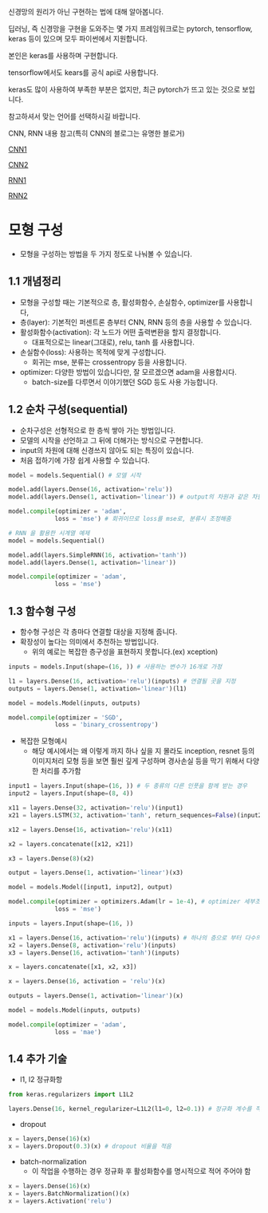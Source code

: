 신경망의 원리가 아닌 구현하는 법에 대해 알아봅니다.

딥러닝, 즉 신경망을 구현을 도와주는 몇 가지 프레임워크로는 pytorch, tensorflow, keras 등이 있으며 모두 파이썬에서 지원합니다.

본인은 keras를 사용하며 구현합니다.

tensorflow에서도 kears를 공식 api로 사용합니다.

keras도 많이 사용하여 부족한 부분은 없지만, 최근 pytorch가 뜨고 있는 것으로 보입니다. 

참고하셔서 맞는 언어를 선택하시길 바랍니다.

CNN, RNN 내용 참고(특히 CNN의 블로그는 유명한 블로거)

[CNN1](https://bcho.tistory.com/1149)

[CNN2](https://zzsza.github.io/data/2018/02/23/introduction-convolution/)

[RNN1](http://jaejunyoo.blogspot.com/2017/06/anyone-can-learn-to-code-LSTM-RNN-Python.html)

[RNN2](https://tykimos.github.io/2017/09/09/Time-series_Numerical_Input_Numerical_Prediction_Model_Recipe/)

# 모형 구성

- 모형을 구성하는 방법을 두 가지 정도로 나눠볼 수 있습니다.

## 1.1 개념정리

- 모형을 구성할 때는 기본적으로 층, 활성화함수, 손실함수, optimizer를 사용합니다,
- 층(layer): 기본적인 퍼센트론 층부터 CNN, RNN 등의 층을 사용할 수 있습니다.
- 활성화함수(activation): 각 노드가 어떤 출력변환을 할지 결정합니다.
  - 대표적으로는 linear(그대로), relu, tanh 를 사용합니다.
- 손실함수(loss): 사용하는 목적에 맞게 구성합니다.
  - 회귀는 mse, 분류는 crossentropy 등을 사용합니다.
- optimizer: 다양한 방법이 있습니다만, 잘 모르겠으면 adam을 사용합시다.
  - batch-size를 다루면서 이야기했던 SGD 등도 사용 가능합니다.



## 1.2 순차 구성(sequential)

- 순차구성은 선형적으로 한 층씩 쌓아 가는 방법입니다.
- 모델의 시작을 선언하고 그 뒤에 더해가는 방식으로 구현합니다.
- input의 차원에 대해 신경쓰지 않아도 되는 특징이 있습니다.
- 처음 접하기에 가장 쉽게 사용할 수 있습니다.

```python
model = models.Sequential() # 모델 시작

model.add(layers.Dense(16, activation='relu'))
model.add(layers.Dense(1, activation='linear')) # output의 차원과 같은 차원으로 출력노드 조정

model.compile(optimizer = 'adam',
             loss = 'mse') # 회귀이므로 loss를 mse로, 분류시 조정해줌
```

```python
# RNN 을 활용한 시계열 예제
model = models.Sequential()

model.add(layers.SimpleRNN(16, activation='tanh')) 
model.add(layers.Dense(1, activation='linear'))

model.compile(optimizer = 'adam',
             loss = 'mse')
```



## 1.3 함수형 구성

- 함수형 구성은 각 층마다 연결할 대상을 지정해 줍니다.
- 확장성이 높다는 의미에서 추천하는 방법입니다.
  - 위의 예로는 복잡한 층구성을 표현하지 못합니다.(ex) xception)

```python
inputs = models.Input(shape=(16, )) # 사용하는 변수가 16개로 가정

l1 = layers.Dense(16, activation='relu')(inputs) # 연결될 곳을 지정
outputs = layers.Dense(1, activation='linear')(l1)

model = models.Model(inputs, outputs)

model.compile(optimizer = 'SGD',
             loss = 'binary_crossentropy')
```

- 복잡한 모형예시
  - 해당 예시에서는 왜 이렇게 까지 하나 싶을 지 몰라도 inception, resnet 등의 이미지처리 모형 등을 보면 훨씬 깊게 구성하며 경사손실 등을 막기 위해서 다양한 처리를 추가함 

```python
input1 = layers.Input(shape=(16, )) # 두 종류의 다른 인풋을 함께 받는 경우
input2 = layers.Input(shape=(8, 4))

x11 = layers.Dense(32, activation='relu')(input1)
x21 = layers.LSTM(32, activation='tanh', return_sequences=False)(input2)

x12 = layers.Dense(16, activation='relu')(x11)

x2 = layers.concatenate([x12, x21])

x3 = layers.Dense(8)(x2)

output = layers.Dense(1, activation='linear')(x3)

model = models.Model([input1, input2], output)

model.compile(optimizer = optimizers.Adam(lr = 1e-4), # optimizer 세부조정도 가능함
             loss = 'mse')

```

```python
inputs = layers.Input(shape=(16, ))

x1 = layers.Dense(16, activation='relu')(inputs) # 하나의 층으로 부터 다수의 층을 만들어서 전개
x2 = layers.Dense(8, activation='relu')(inputs)
x3 = layers.Dense(16, activation='tanh')(inputs)

x = layers.concatenate([x1, x2, x3])

x = layers.Dense(16, activation = 'relu')(x)

outputs = layers.Dense(1, activation='linear')(x)

model = models.Model(inputs, outputs)

model.compile(optimizer = 'adam',
             loss = 'mae')

```



## 1.4 추가 기술 

- l1, l2 정규화항

```python
from keras.regularizers import L1L2

layers.Dense(16, kernel_regularizer=L1L2(l1=0, l2=0.1)) # 정규화 계수를 적음
```

- dropout

```python
x = layers,Dense(16)(x)
x = layers.Dropout(0.3)(x) # dropout 비율을 적음
```

- batch-normalization
  - 이 작업을 수행하는 경우 정규화 후 활성화함수를 명시적으로 적어 주어야 함

```python
x = layers.Dense(16)(x)
x = layers.BatchNormalization()(x)
x = layers.Activation('relu')
```

